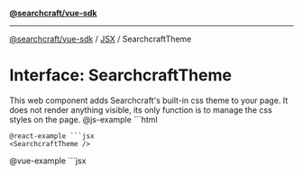 [**@searchcraft/vue-sdk**](/reference/sdk/js-vue/README.md)

***

[@searchcraft/vue-sdk](/reference/sdk/js-vue/globals.md) / [JSX](/reference/sdk/js-vue/namespaces/JSX/README.md) / SearchcraftTheme

# Interface: SearchcraftTheme

This web component adds Searchcraft's built-in css theme to your page. It does not render anything visible, its only function is to manage the css styles on the page.
@js-example ```html
<searchcraft-theme />
```
@react-example ```jsx
<SearchcraftTheme />
```
@vue-example ```jsx
<SearchcraftTheme />
```
